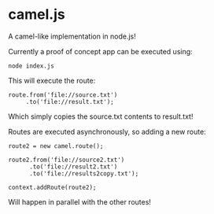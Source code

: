 # camel.js
A camel-like implementation in node.js!

Currently a proof of concept app can be executed using:

    node index.js

This will execute the route:

    route.from('file://source.txt')
         .to('file://result.txt');

Which simply copies the source.txt contents to result.txt!

Routes are executed asynchronously, so adding a new route:

    route2 = new camel.route();

    route2.from('file://source2.txt')
          .to('file://result2.txt')
          .to('file://results2copy.txt');

    context.addRoute(route2);

Will happen in parallel with the other routes!
